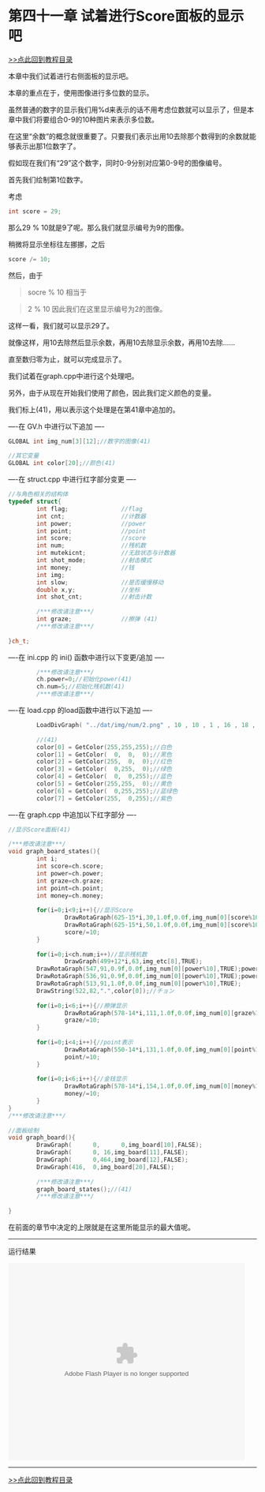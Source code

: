# 第四十一章 试着进行Score面板的显示吧

[>>点此回到教程目录](pro_doc.md)

本章中我们试着进行右侧面板的显示吧。

本章的重点在于，使用图像进行多位数的显示。

虽然普通的数字的显示我们用%d来表示的话不用考虑位数就可以显示了，但是本章中我们将要组合0-9的10种图片来表示多位数。

在这里“余数”的概念就很重要了。只要我们表示出用10去除那个数得到的余数就能够表示出那1位数字了。

假如现在我们有“29”这个数字，同时0-9分别对应第0-9号的图像编号。

首先我们绘制第1位数字。

考虑
```cpp
int score = 29;
```
那么29 % 10就是9了呢。那么我们就显示编号为9的图像。

稍微将显示坐标往左挪挪，之后
```cpp
score /= 10;
```
然后，由于

>socre % 10
相当于

>2 % 10
因此我们在这里显示编号为2的图像。

这样一看，我们就可以显示29了。

就像这样，用10去除然后显示余数，再用10去除显示余数，再用10去除……

直至数归零为止，就可以完成显示了。

我们试着在graph.cpp中进行这个处理吧。

另外，由于从现在开始我们使用了颜色，因此我们定义颜色的变量。

我们标上(41)，用以表示这个处理是在第41章中追加的。

—-在 GV.h 中进行以下追加 —-
```cpp
GLOBAL int img_num[3][12];//数字的图像(41)
 
//其它变量
GLOBAL int color[20];//颜色(41)
```
—-在 struct.cpp 中进行红字部分变更 —-
```cpp
//与角色相关的结构体
typedef struct{
        int flag;               //flag
        int cnt;                //计数器
        int power;              //power
        int point;              //point
        int score;              //score
        int num;                //残机数
        int mutekicnt;          //无敌状态与计数器
        int shot_mode;          //射击模式
        int money;              //钱
        int img;
        int slow;               //是否缓慢移动
        double x,y;             //坐标
        int shot_cnt;           //射击计数
 
        /***修改请注意***/
        int graze;              //擦弹 (41)
        /***修改请注意***/
 
}ch_t;
```
—-在 ini.cpp 的 ini() 函数中进行以下变更/追加 —-
```cpp
        /***修改请注意***/
        ch.power=0;//初始化power(41)
        ch.num=5;//初始化残机数(41)
        /***修改请注意***/
```
—-在 load.cpp 的load函数中进行以下追加 —-
```cpp
        LoadDivGraph( "../dat/img/num/2.png" , 10 , 10 , 1 , 16 , 18 , img_num[0] ) ;//(41)
 
        //(41)
        color[0] = GetColor(255,255,255);//白色
        color[1] = GetColor(  0,  0,  0);//黑色
        color[2] = GetColor(255,  0,  0);//红色
        color[3] = GetColor(  0,255,  0);//绿色
        color[4] = GetColor(  0,  0,255);//蓝色
        color[5] = GetColor(255,255,  0);//黄色
        color[6] = GetColor(  0,255,255);//蓝绿色
        color[7] = GetColor(255,  0,255);//紫色
```
—-在 graph.cpp 中追加以下红字部分 —-
```cpp
//显示Score面板(41)
 
/***修改请注意***/
void graph_board_states(){
        int i;
        int score=ch.score;
        int power=ch.power;
        int graze=ch.graze;
        int point=ch.point;
        int money=ch.money;
 
        for(i=0;i<9;i++){//显示Score
                DrawRotaGraph(625-15*i,30,1.0f,0.0f,img_num[0][score%10],TRUE);
                DrawRotaGraph(625-15*i,50,1.0f,0.0f,img_num[0][score%10],TRUE);
                score/=10;
        }
 
        for(i=0;i<ch.num;i++)//显示残机数
                DrawGraph(499+12*i,63,img_etc[8],TRUE);
        DrawRotaGraph(547,91,0.9f,0.0f,img_num[0][power%10],TRUE);power/=10;
        DrawRotaGraph(536,91,0.9f,0.0f,img_num[0][power%10],TRUE);power/=10;
        DrawRotaGraph(513,91,1.0f,0.0f,img_num[0][power%10],TRUE);
        DrawString(522,82,".",color[0]);//チョン
 
        for(i=0;i<6;i++){//擦弹显示
                DrawRotaGraph(578-14*i,111,1.0f,0.0f,img_num[0][graze%10],TRUE);
                graze/=10;
        }
 
        for(i=0;i<4;i++){//point表示
                DrawRotaGraph(550-14*i,131,1.0f,0.0f,img_num[0][point%10],TRUE);
                point/=10;
        }
 
        for(i=0;i<6;i++){//金钱显示
                DrawRotaGraph(578-14*i,154,1.0f,0.0f,img_num[0][money%10],TRUE);
                money/=10;
        }
}
/***修改请注意***/
 
//面板绘制
void graph_board(){
        DrawGraph(      0,      0,img_board[10],FALSE);
        DrawGraph(      0, 16,img_board[11],FALSE);
        DrawGraph(      0,464,img_board[12],FALSE);
        DrawGraph(416,  0,img_board[20],FALSE);
 
        /***修改请注意***/
        graph_board_states();//(41)
        /***修改请注意***/
 
}
```
在前面的章节中决定的上限就是在这里所能显示的最大值呢。

---
运行结果

<embed src="http://player.youku.com/player.php/Type/Folder/Fid/23155717/Ob/1/sid/XODQxMzM5Njk2/v.swf" quality="high" width="480" height="400" align="middle" allowScriptAccess="always" allowFullScreen="true" mode="transparent" type="application/x-shockwave-flash"></embed>

---

[>>点此回到教程目录](pro_doc.md)